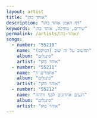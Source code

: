 ```yaml
---
layout: artist
title: "אוהד כהן"
description: "דף האמן אוהד כהן"
keywords: "שירים, מוזיקה, אוהד כהן"
permalink: /artists/אוהד-כהן/
songs:
  - number: "55210"
    name: "תחשוב על זה שוב (רמיקס)"
    album: "סינגלים"
    artist: "אוהד כהן"
  - number: "55211"
    name: "אחמדינג'ד"
    album: "סינגלים"
    artist: "אוהד כהן"
  - number: "55212"
    name: "רגעים אחרונים לפני זריחה"
    album: "סינגלים"
    artist: "אוהד כהן"
---
```


